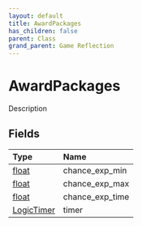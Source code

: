 ```yaml
---
layout: default
title: AwardPackages
has_children: false
parent: Class
grand_parent: Game Reflection
---
```

# AwardPackages
Description 

## Fields

| Type | Name |
|:----------|:--------------|
| [float](/riftbreaker-wiki/docs/game-reflection/components/float/) | chance_exp_min |
| [float](/riftbreaker-wiki/docs/game-reflection/components/float/) | chance_exp_max |
| [float](/riftbreaker-wiki/docs/game-reflection/components/float/) | chance_exp_time |
| [LogicTimer](/riftbreaker-wiki/docs/game-reflection/classes/logic_timer/) | timer |

